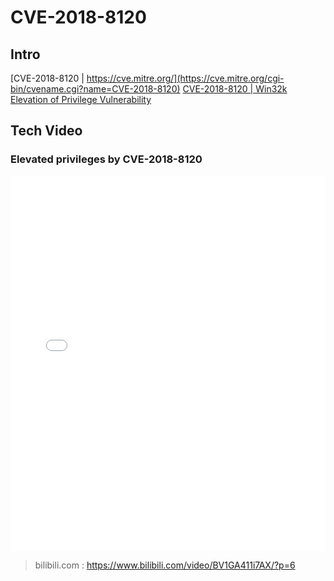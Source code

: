 # CVE-2018-8120

## Intro
[CVE-2018-8120 | https://cve.mitre.org/](https://cve.mitre.org/cgi-bin/cvename.cgi?name=CVE-2018-8120)
[CVE-2018-8120 | Win32k Elevation of Privilege Vulnerability](https://portal.msrc.microsoft.com/en-US/security-guidance/advisory/CVE-2018-8120)


## Tech Video
### Elevated privileges by CVE-2018-8120
<iframe width="100%" height="600" src="//player.bilibili.com/player.html?aid=328580834&bvid=BV1GA411i7AX&cid=202903776&page=6&as_wide=1&high_quality=1" scrolling="no" border="0" frameborder="no" framespacing="0" allowfullscreen="true"> </iframe>

> bilibili.com : https://www.bilibili.com/video/BV1GA411i7AX/?p=6
